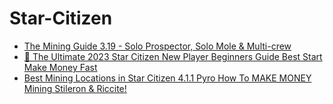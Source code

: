 # Star-Citizen
- [The Mining Guide 3.19 - Solo Prospector, Solo Mole &amp; Multi-crew](https://youtu.be/UqrVvfXKJsk)
- [🥇 The Ultimate 2023 Star Citizen New Player Beginners Guide Best Start Make Money Fast](https://youtu.be/d-KmCHFP0e8)
- [Best Mining Locations in Star Citizen 4.1.1 Pyro How To MAKE MONEY Mining Stileron & Riccite!](https://youtu.be/5mPpBA7bfY8)
